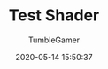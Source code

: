 ---
title: Test Shader
description: Coloured overlay based on the positon of pixels
date: 2020-05-14 15:50:37
author:
  - TumbleGamer
buttons:
  - name: Install
    href: https://github.com/tumble1999/my-shaders-for-BC/raw/master/test-shader.bcs.json
---